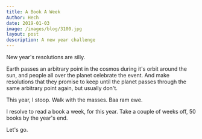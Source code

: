 ```yaml
---
title: A Book A Week
Author: Hech
date: 2019-01-03
image: /images/blog/3100.jpg
layout: post
description: A new year challenge
---
```


New year's resolutions are silly. 

Earth passes an arbitrary point in the cosmos during it's orbit around the sun, and people all over the planet celebrate the event. And make resolutions that they promise to keep until the planet passes through the same arbitrary point again, but usually don't.

This year, I stoop. Walk with the masses. Baa ram ewe.

I resolve to read a book a week, for this year. Take a couple of weeks off, 50 books by the year's end.

Let's go.
